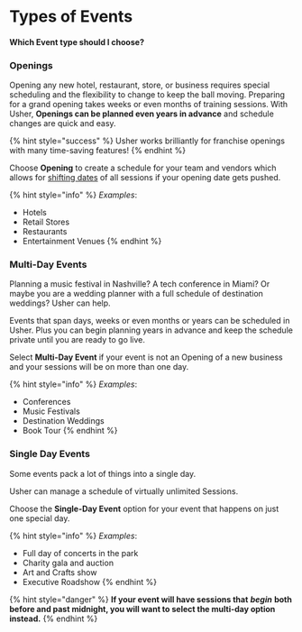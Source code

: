 # Types of Events

#### Which Event type should I choose?

### **Openings**

Opening any new hotel, restaurant, store, or business requires special scheduling and the flexibility to change to keep the ball moving. Preparing for a grand opening takes weeks or even months of training sessions. With Usher, **Openings can be planned even years in advance** and schedule changes are quick and easy.

{% hint style="success" %}
Usher works brilliantly for franchise openings with many time-saving features!
{% endhint %}

Choose **Opening** to create a schedule for your team and vendors which allows for [shifting dates](../create-and-manage-events/manage-opening.md#shift-dates) of all sessions if your opening date gets pushed.

{% hint style="info" %}
_Examples_: 

* Hotels
* Retail Stores
* Restaurants
* Entertainment Venues
{% endhint %}

### **Multi-Day Events**

Planning a music festival in Nashville? A tech conference in Miami? Or maybe you are a wedding planner with a full schedule of destination weddings? Usher can help.

Events that span days, weeks or even months or years can be scheduled in Usher. Plus you can begin planning years in advance and keep the schedule private until you are ready to go live. 

Select **Multi-Day Event** if your event is not an Opening of a new business and your sessions will be on more than one day.

{% hint style="info" %}
_Examples_: 

* Conferences
* Music Festivals 
* Destination Weddings
* Book Tour
{% endhint %}

### **Single Day Events**

Some events pack a lot of things into a single day. 

Usher can manage a schedule of virtually unlimited Sessions. 

Choose the **Single-Day Event** option for your event that happens on just one special day.

{% hint style="info" %}
_Examples_: 

* Full day of concerts in the park
* Charity gala and auction
* Art and Crafts show
* Executive Roadshow
{% endhint %}

{% hint style="danger" %}
**If your event will have sessions that** _**begin**_ **both before and past midnight, you will want to select the multi-day option instead.** 
{% endhint %}

